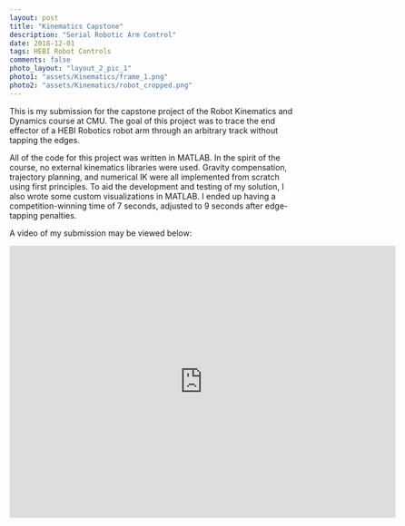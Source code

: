 ```yaml
---
layout: post
title: "Kinematics Capstone"
description: "Serial Robotic Arm Control"
date: 2018-12-01
tags: HEBI Robot Controls
comments: false
photo_layout: "layout_2_pic_1"
photo1: "assets/Kinematics/frame_1.png"
photo2: "assets/Kinematics/robot_cropped.png"
---
```


This is my submission for the capstone project of the Robot Kinematics and Dynamics course at CMU. The goal of this project was to trace the end effector of a HEBI Robotics robot arm through an arbitrary track without tapping the edges.

All of the code for this project was written in MATLAB. In the spirit of the course, no external kinematics libraries were used. Gravity compensation, trajectory planning, and numerical IK were all implemented from scratch using first principles. To aid the development and testing of my solution, I also wrote some custom visualizations in MATLAB. I ended up having a competition-winning time of 7 seconds, adjusted to 9 seconds after edge-tapping penalties.

A video of my submission may be viewed below:
<div class="video-resize">
  <iframe width="680" height="480" src="https://www.youtube.com/embed/BQ4f6Sq-F4I" frameborder="0" allow="accelerometer; autoplay; encrypted-media; gyroscope; picture-in-picture" allowfullscreen></iframe>
</div>
